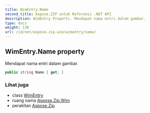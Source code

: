 ```yaml
---
title: WimEntry.Name
second_title: Aspose.ZIP untuk Referensi .NET API
description: WimEntry Properti. Mendapat nama entri dalam gambar.
type: docs
weight: 130
url: /id/net/aspose.zip.wim/wimentry/name/
---
```

## WimEntry.Name property

Mendapat nama entri dalam gambar.

```csharp
public string Name { get; }
```

### Lihat juga

* class [WimEntry](../)
* ruang nama [Aspose.Zip.Wim](../../wimentry/)
* perakitan [Aspose.Zip](../../../)


